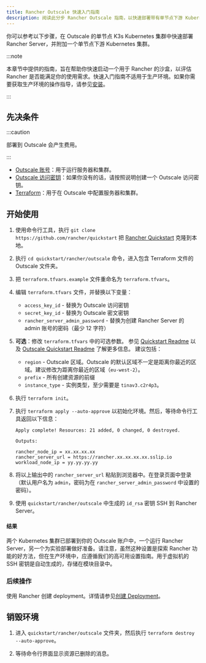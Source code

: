 ```yaml
---
title: Rancher Outscale 快速入门指南
description: 阅读此分步 Rancher Outscale 指南，以快速部署带有单节点下游 Kubernetes 集群的 Rancher Server。
---
```


你可以参考以下步骤，在 Outscale 的单节点 K3s Kubernetes 集群中快速部署 Rancher Server，并附加一个单节点下游 Kubernetes 集群。

:::note

本章节中提供的指南，旨在帮助你快速启动一个用于 Rancher 的沙盒，以评估 Rancher 是否能满足你的使用需求。快速入门指南不适用于生产环境。如果你需要获取生产环境的操作指导，请参见[安装](../../installation-and-upgrade/installation-and-upgrade.md)。

:::

## 先决条件

:::caution

部署到 Outscale 会产生费用。

:::

- [Outscale 账号](https://en.outscale.com/)：用于运行服务器和集群。
- [Outscale 访问密钥](https://docs.outscale.com/en/userguide/About-Access-Keys.html)：如果你没有的话，请按照说明创建一个 Outscale 访问密钥。
- [Terraform](https://www.terraform.io/downloads.html)：用于在 Outscale 中配置服务器和集群。


## 开始使用

1. 使用命令行工具，执行 `git clone https://github.com/rancher/quickstart` 把 [Rancher Quickstart](https://github.com/rancher/quickstart) 克隆到本地。

2. 执行 `cd quickstart/rancher/outscale` 命令，进入包含 Terraform 文件的 Outscale 文件夹。

3. 把 `terraform.tfvars.example` 文件重命名为 `terraform.tfvars`。

4. 编辑 `terraform.tfvars` 文件，并替换以下变量：
   - `access_key_id` - 替换为 Outscale 访问密钥
   - `secret_key_id` - 替换为 Outscale 密文密钥
   - `rancher_server_admin_password` - 替换为创建 Rancher Server 的 admin 账号的密码（最少 12 字符）

5. **可选**：修改 `terraform.tfvars` 中的可选参数。
   参见 [Quickstart Readme](https://github.com/rancher/quickstart) 以及 [Outscale Quickstart Readme](https://github.com/rancher/quickstart/tree/master/rancher/outscale) 了解更多信息。
   建议包括：
   - `region` - Outscale 区域。Outscale 的默认区域不一定是距离你最近的区域。建议修改为距离你最近的区域（`eu-west-2`）。
   - `prefix` - 所有创建资源的前缀
   - `instance_type` - 实例类型，至少需要是 `tinav3.c2r4p3`。

6. 执行 `terraform init`。

7. 执行 `terraform apply --auto-approve` 以初始化环境。然后，等待命令行工具返回以下信息：

   ```
   Apply complete! Resources: 21 added, 0 changed, 0 destroyed.

   Outputs:

   rancher_node_ip = xx.xx.xx.xx
   rancher_server_url = https://rancher.xx.xx.xx.xx.sslip.io
   workload_node_ip = yy.yy.yy.yy
   ```

8. 将以上输出中的 `rancher_server_url` 粘贴到浏览器中。在登录页面中登录（默认用户名为 `admin`，密码为在 `rancher_server_admin_password` 中设置的密码）。
9. 使用 `quickstart/rancher/outscale` 中生成的 `id_rsa` 密钥 SSH 到 Rancher Server。

#### 结果

两个 Kubernetes 集群已部署到你的 Outscale 账户中，一个运行 Rancher Server，另一个为实验部署做好准备。请注意，虽然这种设置是探索 Rancher 功能的好方法，但在生产环境中，应遵循我们的高可用设置指南。用于虚拟机的 SSH 密钥是自动生成的，存储在模块目录中。

### 后续操作

使用 Rancher 创建 deployment。详情请参见[创建 Deployment](../deploy-workloads/deploy-workloads.md)。

## 销毁环境

1. 进入 `quickstart/rancher/outscale` 文件夹，然后执行 `terraform destroy --auto-approve`。

2. 等待命令行界面显示资源已删除的消息。
